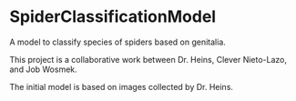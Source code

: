 # SpiderClassificationModel
A model to classify species of spiders based on genitalia.

This project is a collaborative work between Dr. Heins, Clever Nieto-Lazo, and Job Wosmek.

The initial model is based on images collected by Dr. Heins.
